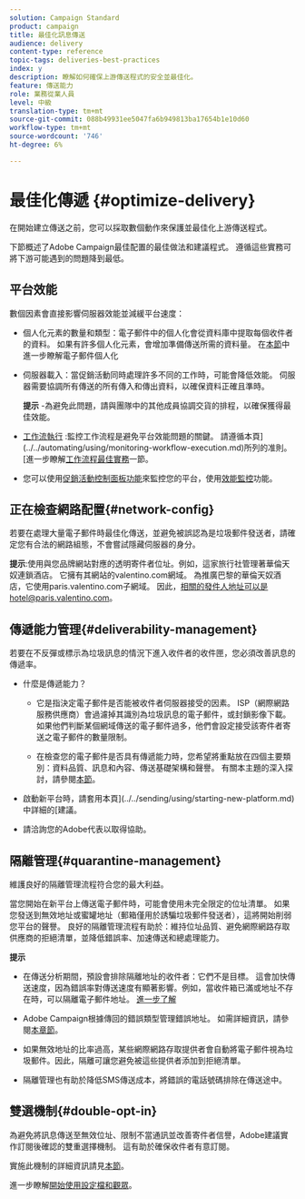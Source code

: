 ```yaml
---
solution: Campaign Standard
product: campaign
title: 最佳化訊息傳送
audience: delivery
content-type: reference
topic-tags: deliveries-best-practices
index: y
description: 瞭解如何確保上游傳送程式的安全並最佳化。
feature: 傳送能力
role: 業務從業人員
level: 中級
translation-type: tm+mt
source-git-commit: 088b49931ee5047fa6b949813ba17654b1e10d60
workflow-type: tm+mt
source-wordcount: '746'
ht-degree: 6%

---
```



# 最佳化傳遞 {#optimize-delivery}

在開始建立傳送之前，您可以採取數個動作來保護並最佳化上游傳送程式。

下節概述了Adobe Campaign最佳配置的最佳做法和建議程式。 遵循這些實務可將下游可能遇到的問題降到最低。

## 平台效能

數個因素會直接影響伺服器效能並減緩平台速度：

* 個人化元素的數量和類型：電子郵件中的個人化會從資料庫中提取每個收件者的資料。 如果有許多個人化元素，會增加準備傳送所需的資料量。  在[本節](../../designing/using/personalization.md)中進一步瞭解電子郵件個人化

* 伺服器載入：當促銷活動同時處理許多不同的工作時，可能會降低效能。 伺服器需要協調所有傳送的所有傳入和傳出資料，以確保資料正確且準時。

   **提示** -為避免此問題，請與團隊中的其他成員協調交貨的排程，以確保獲得最佳效能。

* [工作流執行](../../automating/using/about-workflow-execution.md) :監控工作流程是避免平台效能問題的關鍵。 請遵循本頁](../../automating/using/monitoring-workflow-execution.md)所列的准則。 [進一步瞭解[工作流程最佳實務](../../automating/using/best-practices-workflows.md)一節。

* 您可以使用[促銷活動控制面板功能](https://docs.adobe.com/content/help/en/control-panel/using/discover-control-panel/key-features.html)來監控您的平台，使用[效能監控](https://docs.adobe.com/content/help/en/control-panel/using/performance-monitoring/about-performance-monitoring.html)功能。

## 正在檢查網路配置{#network-config}

若要在處理大量電子郵件時最佳化傳送，並避免被誤認為是垃圾郵件發送者，請確定您有合法的網路組態，不會嘗試隱藏伺服器的身分。

**提示**:使用與您品牌網站對應的透明寄件者位址。例如，這家旅行社管理著華倫天奴連鎖酒店。 它擁有其網站的valentino.com網域。 為推廣巴黎的華倫天奴酒店，它使用paris.valentino.com子網域。 因此，相關的發件人地址可以是hotel@paris.valentino.com。

## 傳遞能力管理{#deliverability-management}

若要在不反彈或標示為垃圾訊息的情況下進入收件者的收件匣，您必須改善訊息的傳遞率。

* 什麼是傳遞能力？

   * 它是指決定電子郵件是否能被收件者伺服器接受的因素。 ISP（網際網路服務供應商）會過濾掉其識別為垃圾訊息的電子郵件，或封鎖影像下載。 如果他們判斷某個網域傳送的電子郵件過多，他們會設定接受該寄件者寄送之電子郵件的數量限制。

   * 在檢查您的電子郵件是否具有傳遞能力時，您希望將重點放在四個主要類別：資料品質、訊息和內容、傳送基礎架構和聲譽。 有關本主題的深入探討，請參閱[本節](../../sending/using/about-deliverability.md)。

* 啟動新平台時，請套用本頁](../../sending/using/starting-new-platform.md)中詳細的[建議。

* 請洽詢您的Adobe代表以取得協助。

## 隔離管理{#quarantine-management}

維護良好的隔離管理流程符合您的最大利益。

當您開始在新平台上傳送電子郵件時，可能會使用未完全限定的位址清單。 如果您發送到無效地址或蜜罐地址（郵箱僅用於誘騙垃圾郵件發送者），這將開始削弱您平台的聲譽。 良好的隔離管理流程有助於：維持位址品質、避免網際網路存取供應商的拒絕清單，並降低錯誤率、加速傳送和總處理能力。

**提示**

* 在傳送分析期間，預設會排除隔離地址的收件者：它們不是目標。 這會加快傳送速度，因為錯誤率對傳送速度有顯著影響。例如，當收件箱已滿或地址不存在時，可以隔離電子郵件地址。 [進一步了解](../../sending/using/understanding-quarantine-management.md#identifying-quarantined-addresses)

* Adobe Campaign根據傳回的錯誤類型管理錯誤地址。 如需詳細資訊，請參閱[本章節](../../sending/using/understanding-quarantine-management.md)。

* 如果無效地址的比率過高，某些網際網路存取提供者會自動將電子郵件視為垃圾郵件。因此，隔離可讓您避免被這些提供者添加到拒絕清單。

* 隔離管理也有助於降低SMS傳送成本，將錯誤的電話號碼排除在傳送途中。

## 雙選機制{#double-opt-in}

為避免將訊息傳送至無效位址、限制不當通訊並改善寄件者信譽，Adobe建議實作訂閱後確認的雙重選擇機制。 這有助於確保收件者有意訂閱。

實施此機制的詳細資訊請見[本節](../../audiences/using/about-opt-in-and-opt-out-in-campaign.md)。

進一步瞭解[開始使用設定檔和觀眾](../../audiences/using/get-started-profiles-and-audiences.md)。
